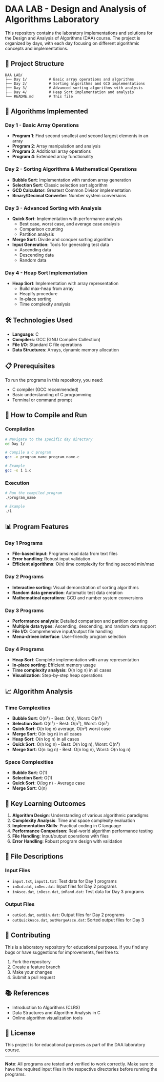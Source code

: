 # DAA LAB - Design and Analysis of Algorithms Laboratory

This repository contains the laboratory implementations and solutions for the Design and Analysis of Algorithms (DAA) course. The project is organized by days, with each day focusing on different algorithmic concepts and implementations.

## 📁 Project Structure

```
DAA LAB/
├── Day 1/          # Basic array operations and algorithms
├── Day 2/          # Sorting algorithms and GCD implementations
├── Day 3/          # Advanced sorting algorithms with analysis
├── Day 4/          # Heap Sort implementation and analysis
└── README.md       # This file
```

## 🚀 Algorithms Implemented

### Day 1 - Basic Array Operations
- **Program 1**: Find second smallest and second largest elements in an array
- **Program 2**: Array manipulation and analysis
- **Program 3**: Additional array operations
- **Program 4**: Extended array functionality

### Day 2 - Sorting Algorithms & Mathematical Operations
- **Bubble Sort**: Implementation with random array generation
- **Selection Sort**: Classic selection sort algorithm
- **GCD Calculator**: Greatest Common Divisor implementation
- **Binary/Decimal Converter**: Number system conversions

### Day 3 - Advanced Sorting with Analysis
- **Quick Sort**: Implementation with performance analysis
  - Best case, worst case, and average case analysis
  - Comparison counting
  - Partition analysis
- **Merge Sort**: Divide and conquer sorting algorithm
- **Input Generation**: Tools for generating test data
  - Ascending data
  - Descending data
  - Random data

### Day 4 - Heap Sort Implementation
- **Heap Sort**: Implementation with array representation
  - Build max-heap from array
  - Heapify procedure
  - In-place sorting
  - Time complexity analysis

## 🛠️ Technologies Used

- **Language**: C
- **Compilers**: GCC (GNU Compiler Collection)
- **File I/O**: Standard C file operations
- **Data Structures**: Arrays, dynamic memory allocation

## 📋 Prerequisites

To run the programs in this repository, you need:

- C compiler (GCC recommended)
- Basic understanding of C programming
- Terminal or command prompt

## 🚀 How to Compile and Run

### Compilation
```bash
# Navigate to the specific day directory
cd Day 1/

# Compile a C program
gcc -o program_name program_name.c

# Example
gcc -o 1 1.c
```

### Execution
```bash
# Run the compiled program
./program_name

# Example
./1
```

## 📊 Program Features

### Day 1 Programs
- **File-based input**: Programs read data from text files
- **Error handling**: Robust input validation
- **Efficient algorithms**: O(n) time complexity for finding second min/max

### Day 2 Programs
- **Interactive sorting**: Visual demonstration of sorting algorithms
- **Random data generation**: Automatic test data creation
- **Mathematical operations**: GCD and number system conversions

### Day 3 Programs
- **Performance analysis**: Detailed comparison and partition counting
- **Multiple data types**: Ascending, descending, and random data support
- **File I/O**: Comprehensive input/output file handling
- **Menu-driven interface**: User-friendly program selection

### Day 4 Programs
- **Heap Sort**: Complete implementation with array representation
- **In-place sorting**: Efficient memory usage
- **Time complexity analysis**: O(n log n) in all cases
- **Visualization**: Step-by-step heap operations

## 📈 Algorithm Analysis

### Time Complexities
- **Bubble Sort**: O(n²) - Best: O(n), Worst: O(n²)
- **Selection Sort**: O(n²) - Best: O(n²), Worst: O(n²)
- **Quick Sort**: O(n log n) average, O(n²) worst case
- **Merge Sort**: O(n log n) in all cases
- **Heap Sort**: O(n log n) in all cases
- **Quick Sort**: O(n log n) - Best: O(n log n), Worst: O(n²)
- **Merge Sort**: O(n log n) - Best: O(n log n), Worst: O(n log n)

### Space Complexities
- **Bubble Sort**: O(1)
- **Selection Sort**: O(1)
- **Quick Sort**: O(log n) - Average case
- **Merge Sort**: O(n)

## 🎯 Key Learning Outcomes

1. **Algorithm Design**: Understanding of various algorithmic paradigms
2. **Complexity Analysis**: Time and space complexity evaluation
3. **Implementation Skills**: Practical coding in C language
4. **Performance Comparison**: Real-world algorithm performance testing
5. **File Handling**: Input/output operations with files
6. **Error Handling**: Robust program design with validation

## 📝 File Descriptions

### Input Files
- `input.txt`, `input1.txt`: Test data for Day 1 programs
- `inGcd.dat`, `inDec.dat`: Input files for Day 2 programs
- `inAsce.dat`, `inDesc.dat`, `inRand.dat`: Test data for Day 3 programs

### Output Files
- `outGcd.dat`, `outBin.dat`: Output files for Day 2 programs
- `outQuickAsce.dat`, `outMergeAsce.dat`: Sorted output files for Day 3

## 🤝 Contributing

This is a laboratory repository for educational purposes. If you find any bugs or have suggestions for improvements, feel free to:

1. Fork the repository
2. Create a feature branch
3. Make your changes
4. Submit a pull request

## 📚 References

- Introduction to Algorithms (CLRS)
- Data Structures and Algorithm Analysis in C
- Online algorithm visualization tools

## 📄 License

This project is for educational purposes as part of the DAA laboratory course.

---

**Note**: All programs are tested and verified to work correctly. Make sure to have the required input files in the respective directories before running the programs.
